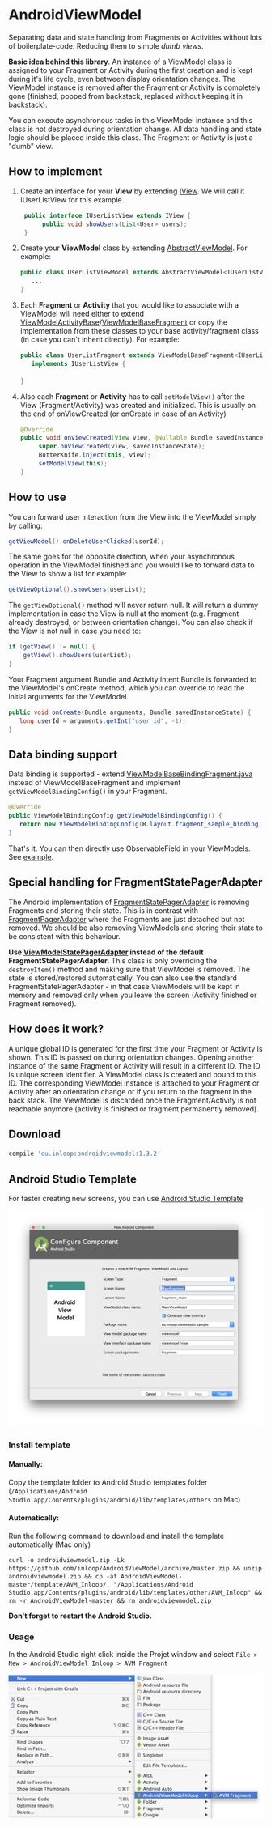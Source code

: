 AndroidViewModel
================

Separating data and state handling from Fragments or Activities without lots of boilerplate-code. Reducing them to simple <i>dumb views</i>.

<b>Basic idea behind this library</b>.
An instance of a ViewModel class is assigned to your Fragment or Activity during the first creation and is kept during it's life cycle, even between display orientation changes. The ViewModel instance is removed after the Fragment or Activity is completely gone (finished, popped from backstack, replaced without keeping it in backstack).

You can execute asynchronous tasks in this ViewModel instance and this class is not destroyed during orientation change. All data handling and state logic should be placed inside this class. The Fragment or Activity is just a "dumb" view.


How to implement
--------

1. Create an interface for your <b>View</b> by extending [IView](library/src/main/java/eu/inloop/viewmodel/IView.java). We will call it IUserListView for this example.

   ```java
    public interface IUserListView extends IView {
         public void showUsers(List<User> users);
    }

   ```
2. Create your <b>ViewModel</b> class by extending [AbstractViewModel](library/src/main/java/eu/inloop/viewmodel/AbstractViewModel.java). For example: <br/>

   ```java
   public class UserListViewModel extends AbstractViewModel<IUserListView> {
      ....
   }
   ```
3. Each <b>Fragment</b> or <b>Activity</b> that you would like to associate with a ViewModel will need either to extend [ViewModelActivityBase](library/src/main/java/eu/inloop/viewmodel/base/ViewModelBaseActivity.java)/[ViewModelBaseFragment](library/src/main/java/eu/inloop/viewmodel/base/ViewModelBaseFragment.java) or copy the implementation from these classes to your base activity/fragment class (in case you can't inherit directly). For example: <br/>
  
   ```java
   public class UserListFragment extends ViewModelBaseFragment<IUserListView, UserListViewModel> 
      implements IUserListView {
      
   }
   ```

4. Also each <b>Fragment</b> or <b>Activity</b> has to call ```setModelView()``` after the View (Fragment/Activity) was created and initialized. This is usually on the end of onViewCreated (or onCreate in case of an Activity) <br/>
  
   ```java
   @Override
   public void onViewCreated(View view, @Nullable Bundle savedInstanceState) {
        super.onViewCreated(view, savedInstanceState);
        ButterKnife.inject(this, view);
        setModelView(this);
   }
   ```  
  
How to use
--------

You can forward user interaction from the View into the ViewModel simply by calling:

  ```java
  getViewModel().onDeleteUserClicked(userId);
  ```
  
The same goes for the opposite direction, when your asynchronous operation in the ViewModel finished and you would like to forward data to the View to show a list for example:

  ```java
  getViewOptional().showUsers(userList);
  ```

The ```getViewOptional()``` method will never return null. It will return a dummy implementation in case the View is null at the moment (e.g. Fragment already destroyed, or between orientation change).
You can also check if the View is not null in case you need to:  
  
  ```java
  if (getView() != null) {
      getView().showUsers(userList);
  }
  ```

Your Fragment argument Bundle and Activity intent Bundle is forwarded to the ViewModel's onCreate method, which you can override to read the initial arguments for the ViewModel.

   ```java 
   public void onCreate(Bundle arguments, Bundle savedInstanceState) {
      long userId = arguments.getInt("user_id", -1);
   }
   ``` 
    

Data binding support
--------
Data binding is supported - extend [ViewModelBaseBindingFragment.java](library/src/main/java/eu/inloop/viewmodel/binding/ViewModelBaseBindingFragment.java) instead of ViewModelBaseFragment and implement ```getViewModelBindingConfig()``` in your Fragment.

   ``` java
   @Override
   public ViewModelBindingConfig getViewModelBindingConfig() {
      return new ViewModelBindingConfig(R.layout.fragment_sample_binding, getActivity());
   }
   ```

That's it. You can then directly use ObservableField in your ViewModels. See [example](sample/src/main/java/eu/inloop/viewmodel/sample/viewmodel/SampleBindingViewModel.java). 

Special handling for FragmentStatePagerAdapter
--------
The Android implementation of [FragmentStatePagerAdapter](https://developer.android.com/reference/android/support/v4/app/FragmentStatePagerAdapter.html) is removing Fragments and storing their state. This is in contrast with [FragmentPagerAdapter](https://developer.android.com/reference/android/support/v4/app/FragmentPagerAdapter.html) where the Fragments are just detached but not removed.
We should be also removing ViewModels and storing their state to be consistent with this behaviour.

<b>Use [ViewModelStatePagerAdapter](library/src/main/java/eu/inloop/viewmodel/support/ViewModelStatePagerAdapter.java) instead of the default FragmentStatePagerAdapter</b>. This class is only overriding the ```destroyItem()``` method and making sure that ViewModel is removed. The state is stored/restored automatically.
You can also use the standard FragmentStatePagerAdapter - in that case ViewModels will be kept in memory and removed only when you leave the screen (Activity finished or Fragment removed).

How does it work?
--------

A unique global ID is generated for the first time your Fragment or Activity is shown. This ID is passed on during orientation changes. Opening another instance of the same Fragment or Activity will result in a different ID. The ID is unique screen identifier. A ViewModel class is created and bound to this ID. The corresponding ViewModel instance is attached to your Fragment or Activity after an orientation change or if you return to the fragment in the back stack.
The ViewModel is discarded once the Fragment/Activity is not reachable anymore (activity is finished or fragment permanently removed).


Download
--------

```groovy
compile 'eu.inloop:androidviewmodel:1.3.2'
```

## Android Studio Template
For faster creating new screens, you can use [Android Studio Template](/template/AVM_Inloop)

![Android Studio Template Window](/template/template-preview.png)

### Install template
#### Manually:
Copy the template folder to Android Studio templates folder (`/Applications/Android Studio.app/Contents/plugins/android/lib/templates/others` on Mac)
#### Automatically:
Run the following command to download and install the template automatically (Mac only)
```
curl -o androidviewmodel.zip -Lk https://github.com/inloop/AndroidViewModel/archive/master.zip && unzip androidviewmodel.zip && cp -af AndroidViewModel-master/template/AVM_Inloop/. "/Applications/Android Studio.app/Contents/plugins/android/lib/templates/other/AVM_Inloop" && rm -r AndroidViewModel-master && rm androidviewmodel.zip
```
<b>Don't forget to restart the Android Studio.</b>

### Usage
In the Android Studio right click inside the Projet window and select `File > New > AndroidViewModel Inloop > AVM Fragment`


![Android Studio New Template](/template/create-new-template-preview.png)